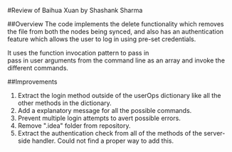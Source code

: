 #Review of Baihua Xuan by Shashank Sharma

##Overview
The code implements the delete functionality 
which removes the file from both the nodes being synced, and also has an authentication feature which allows the user to log in using pre-set credentials.

It uses the function invocation pattern to pass in  
pass in user arguments from the command line as an array and invoke the different commands.

##Improvements
1. Extract the login method outside of the userOps dictionary like all the other methods in the dictionary.
2. Add a explanatory message for all the possible commands.
3. Prevent multiple login attempts to avert possible errors.
4. Remove ".idea" folder from repository.
5. Extract the authentication check from all of the methods of the server-side handler. Could not find a proper way to add this.